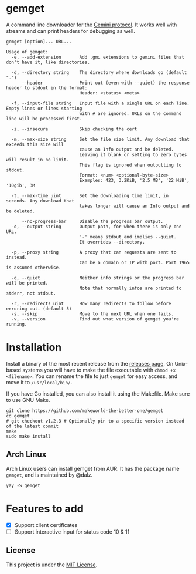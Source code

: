 # gemget

A command line downloader for the [Gemini protocol](https://gemini.circumlunar.space/).
It works well with streams and can print headers for debugging as well.

```
gemget [option]... URL...

Usage of gemget:
  -e, --add-extension       Add .gmi extensions to gemini files that don't have it, like directories.
                            
  -d, --directory string    The directory where downloads go (default ".")
      --header              Print out (even with --quiet) the response header to stdout in the format:
                            Header: <status> <meta>
                            
  -f, --input-file string   Input file with a single URL on each line. Empty lines or lines starting
                            with # are ignored. URLs on the command line will be processed first.
                            
  -i, --insecure            Skip checking the cert
                            
  -m, --max-size string     Set the file size limit. Any download that exceeds this size will
                            cause an Info output and be deleted.
                            Leaving it blank or setting to zero bytes will result in no limit.
                            This flag is ignored when outputting to stdout.
                            Format: <num> <optional-byte-size>
                            Examples: 423, 3.2KiB, '2.5 MB', '22 MiB', '10gib', 3M
                            
  -t, --max-time uint       Set the downloading time limit, in seconds. Any download that
                            takes longer will cause an Info output and be deleted.
                            
      --no-progress-bar     Disable the progress bar output.
  -o, --output string       Output path, for when there is only one URL.
                            '-' means stdout and implies --quiet.
                            It overrides --directory.
                            
  -p, --proxy string        A proxy that can requests are sent to instead.
                            Can be a domain or IP with port. Port 1965 is assumed otherwise.
                            
  -q, --quiet               Neither info strings or the progress bar will be printed.
                            Note that normally infos are printed to stderr, not stdout.
                            
  -r, --redirects uint      How many redirects to follow before erroring out. (default 5)
  -s, --skip                Move to the next URL when one fails.
  -v, --version             Find out what version of gemget you're running.
```

# Installation
Install a binary of the most recent release from the [releases page](https://github.com/makeworld-the-better-one/gemget/releases/). On Unix-based systems you will have to make the file executable with `chmod +x <filename>`. You can rename the file to just `gemget` for easy access, and move it to `/usr/local/bin/`.

If you have Go installed, you can also install it using the Makefile. Make sure to use GNU Make.

```shell
git clone https://github.com/makeworld-the-better-one/gemget
cd gemget
# git checkout v1.2.3 # Optionally pin to a specific version instead of the latest commit
make
sudo make install
```

## Arch Linux

Arch Linux users can install gemget from AUR. It has the package name `gemget`, and is maintained by @dalz.

```shell
yay -S gemget
```


# Features to add
- [x] Support client certificates
- [ ] Support interactive input for status code 10 & 11

## License
This project is under the [MIT License](./LICENSE).
